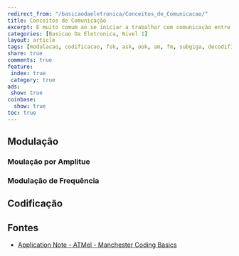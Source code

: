 ```yaml
---
redirect_from: "/basicaodaeletronica/Conceitos_de_Comunicacao/"
title: Conceitos de Comunicação
excerpt: É muito comum ao se iniciar a trabalhar com comunicação entre sistemas, usando principalmente RF confuntir alguns conceitos, como a diferença entre Modulação e Codificação, vamos consolidar um pouco neste artigo o siginficado e diferença entre cada conceito.
categories: [Basicao Da Eletronica, Nivel 1]
layout: article
tags: [modulacao, codificacao, fsk, ask, ook, am, fm, subgiga, decodificacao]
share: true
comments: true
feature:
 index: true
 category: true
ads: 
 show: true
coinbase:
  show: true
toc: true
---
```


## Modulação

### Moulação por Amplitue

### Modulação de Frequência

## Codificação

## Fontes

 * [Application Note - ATMel - Manchester Coding Basics](http://www.atmel.com/Images/doc9164.pdf)
